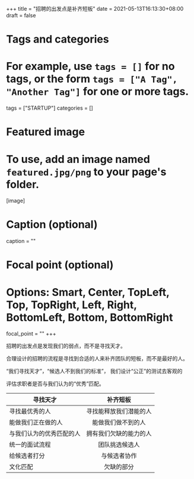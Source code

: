 +++
title = "招聘的出发点是补齐短板"
date = 2021-05-13T16:13:30+08:00
draft = false

# Tags and categories
# For example, use `tags = []` for no tags, or the form `tags = ["A Tag", "Another Tag"]` for one or more tags.
tags = ["STARTUP"]
categories = []

# Featured image
# To use, add an image named `featured.jpg/png` to your page's folder. 
[image]
  # Caption (optional)
  caption = ""

  # Focal point (optional)
  # Options: Smart, Center, TopLeft, Top, TopRight, Left, Right, BottomLeft, Bottom, BottomRight
  focal_point = ""
+++


招聘的出发点是发现我们的弱点，而不是寻找天才。

合理设计的招聘的流程是寻找到合适的人来补齐团队的短板，而不是最好的人。

“我们寻找天才”，“候选人不到我们的标准”， 我们设计“公正”的测试去客观的

评估求职者是否与我们认为的“优秀”匹配。


|寻找天才        |         补齐短板|
| ------------- |:-------------:| 
| 寻找最优秀的人 | 寻找能释放我们潜能的人|
|能做我们正在做的人|能做我们做不到的人|
|与我们认为的优秀匹配的人|拥有我们欠缺的能力的人|
|统一的面试流程|团队挑选候选人|
|给候选者打分|  与候选者协作|
| 文化匹配|   欠缺的部分|
